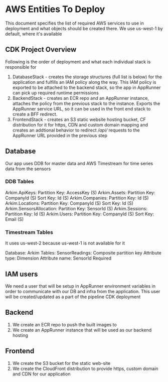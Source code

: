 # AWS Entities To Deploy

This document specifies the list of required AWS services to use in deployment and what objects should be created there. We use us-west-1 by default, where it's available

## CDK Project Overview

Following is the order of deployment and what each individual stack is responsible for

1. DatabaseStack - creates the storage structures (full list is below) for the application and fulfills an IAM policy along the way. This IAM policy is exported to be attached to the backend stack, so the app in AppRunner can pick up required runtime permissions
2. BackendStack - creates an ECR repo and an AppRunner instance, attaches the policy from the previous stack to the instance. Exports the AppRunner service URL, so it can be used in the front end stack to create a BFF redirect.
3. FrontendStack - creates an S3 static website hosting bucket, CF distribution for it for https, CDN and custom domain mapping and creates an addtional behavior to redirect */api/* requests to the AppRunner URL provided in the previous step

## Database

Our app uses DDB for master data and AWS Timestream for time series data from the sensors

### DDB Tables

Arkim.ApiKeys:
  Partition Key: AccessKey (S)
Arkim.Assets:
  Partition Key: CompanyId (S)
  Sort Key: Id (S)
Arkim.Companies:
  Partition Key: Id (S)
Arkim.Locations:
  Partition Key: CompanyId (S)
  Sort Key: Id (S)
Arkim.SensorsAllocation:
  Partition Key: SensorId (S)
Arkim.Sessions:
  Partition Key: Id (S)
Arkim.Users:
  Partition Key: CompanyId (S)
  Sort Key: Email (S)

### Timestream Tables

It uses us-west-2 because us-west-1 is not available for it

Database: 
  Arkim
Tables:
  SensorReadings: Composite partition key
    Attribute type: Dimension
    Attribute name: SensorId
    Required

## IAM users

We need a user that will be setup in AppRunner environment variables in order to communicate with our DB and infra from the application. This user will be created/updated as a part of the pipeline CDK deployment

## Backend

1. We create an ECR repo to push the built images to
2. We create an AppRunner instance that will be used as our backend hosting

## Frontend

1. We create the S3 bucket for the static web-site
2. We create the CloudFront distribution to provide https, custom domain and CDN for our application
